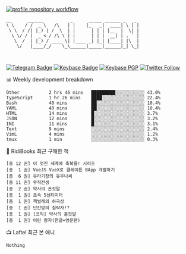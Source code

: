[![profile repository workflow](https://github.com/vbalien/vbalien/actions/workflows/push.yml/badge.svg)](https://github.com/vbalien/vbalien/actions/workflows/push.yml)
```
__      ______          _      _____ ______ _   _ 
\ \    / /  _ \   /\   | |    |_   _|  ____| \ | |
 \ \  / /| |_) | /  \  | |      | | | |__  |  \| |
  \ \/ / |  _ < / /\ \ | |      | | |  __| | . ` |
   \  /  | |_) / ____ \| |____ _| |_| |____| |\  |
    \/   |____/_/    \_\______|_____|______|_| \_|
                                                  
                                                  
```
[![Telegram Badge](https://img.shields.io/badge/-Telegram-2CA5E0?logo=telegram)](https://t.me/vbalien)
[![Keybase Badge](https://img.shields.io/badge/-Keybase-33A0FF?logo=keybase&logoColor=white)](https://keybase.io/vbalien)
[![Keybase PGP](https://img.shields.io/keybase/pgp/vbalien)](http://sks.pod02.fleetstreetops.com/pks/lookup?search=0xE98CF73DE1E36F7D1B8A383AFD987F8DBE513071&fingerprint=on&op=index)
[![Twitter Follow](https://img.shields.io/twitter/follow/_elnyan)](https://twitter.com/_elnyan)

📊 Weekly development breakdown
```
Other           2 hrs 46 mins   █████████░░░░░░░░░░░ 43.0%
TypeScript      1 hr 26 mins    ████░░░░░░░░░░░░░░░░ 22.4%
Bash            40 mins         ██░░░░░░░░░░░░░░░░░░ 10.4%
YAML            40 mins         ██░░░░░░░░░░░░░░░░░░ 10.4%
HTML            14 mins         █░░░░░░░░░░░░░░░░░░░ 3.7%
JSON            12 mins         █░░░░░░░░░░░░░░░░░░░ 3.2%
INI             11 mins         █░░░░░░░░░░░░░░░░░░░ 3.1%
Text            9 mins          ░░░░░░░░░░░░░░░░░░░░ 2.4%
VimL            4 mins          ░░░░░░░░░░░░░░░░░░░░ 1.2%
tmux            1 min           ░░░░░░░░░░░░░░░░░░░░ 0.3%
```
📖 RidiBooks 최근 구매한 책
```
[총 12 권] 이 멋진 세계에 축복을! 시리즈 
[총  1 권] VueJS VueX로 클레이튼 BApp 개발하기 
[총  6 권] 유라기장의 유우나씨 
[총 11 권] 무직전생 
[총  2 권] 약사의 혼잣말 
[총  1 권] 초속 5센티미터 
[총  1 권] 책벌레의 하극상 
[총  1 권] 단칸방의 침략자!? 
[총  1 권] [코믹] 약사의 혼잣말 
[총  1 권] 어린 왕자(한글+영문판) 
```
📺 Laftel 최근 본 애니
```
Nothing
```
